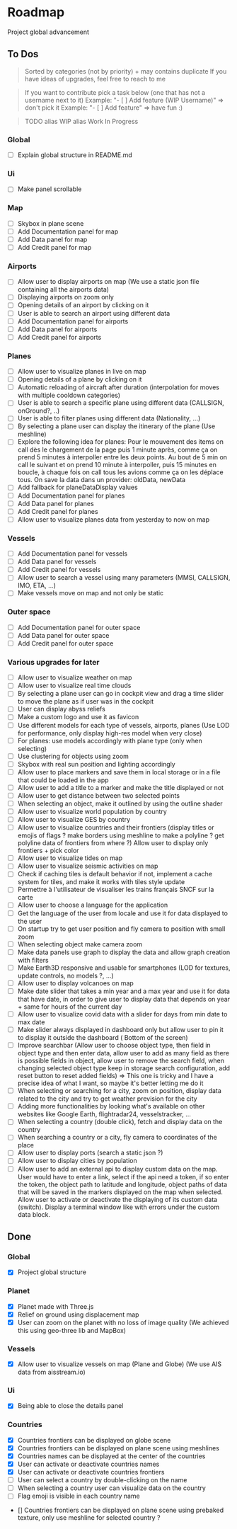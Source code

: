 # Roadmap

Project global advancement

## To Dos

> Sorted by categories (not by priority) + may contains duplicate
> If you have ideas of upgrades, feel free to reach to me

> If you want to contribute pick a task below (one that has not a username next to it)
> Example: "- [ ] Add feature (WIP Username)" => don't pick it
> Example: "- [ ] Add feature" => have fun :)

> TODO alias WIP alias Work In Progress

### Global

- [ ] Explain global structure in README.md

### Ui

- [ ] Make panel scrollable

### Map

- [ ] Skybox in plane scene
- [ ] Add Documentation panel for map
- [ ] Add Data panel for map
- [ ] Add Credit panel for map

### Airports

- [ ] Allow user to display airports on map (We use a static json file containing all the airports data)
- [ ] Displaying airports on zoom only
- [ ] Opening details of an airport by clicking on it
- [ ] User is able to search an airport using different data
- [ ] Add Documentation panel for airports
- [ ] Add Data panel for airports
- [ ] Add Credit panel for airports

### Planes

- [ ] Allow user to visualize planes in live on map
- [ ] Opening details of a plane by clicking on it
- [ ] Automatic reloading of aircraft after duration (interpolation for moves with multiple cooldown categories)
- [ ] User is able to search a specific plane using different data (CALLSIGN, onGround?, ..)
- [ ] User is able to filter planes using different data (Nationality, ...)
- [ ] By selecting a plane user can display the itinerary of the plane (Use meshline)
- [ ] Explore the following idea for planes: Pour le mouvement des items on call dès le chargement de la page puis 1
  minute après, comme ça on prend 5 minutes à interpoller entre les deux points. Au bout de 5 min on call le suivant et
  on prend 10 minute à interpoller, puis 15 minutes en boucle, à chaque fois on call tous les avions comme ça on les
  déplace tous. On save la data dans un provider: oldData, newData
- [ ] Add fallback for planeDataDisplay values
- [ ] Add Documentation panel for planes
- [ ] Add Data panel for planes
- [ ] Add Credit panel for planes
- [ ] Allow user to visualize planes data from yesterday to now on map

### Vessels

- [ ] Add Documentation panel for vessels
- [ ] Add Data panel for vessels
- [ ] Add Credit panel for vessels
- [ ] Allow user to search a vessel using many parameters (MMSI, CALLSIGN, IMO, ETA, ...)
- [ ] Make vessels move on map and not only be static

### Outer space

- [ ] Add Documentation panel for outer space
- [ ] Add Data panel for outer space
- [ ] Add Credit panel for outer space

### Various upgrades for later

- [ ] Allow user to visualize weather on map
- [ ] Allow user to visualize real time clouds
- [ ] By selecting a plane user can go in cockpit view and drag a time slider to move the plane as if user was in the
  cockpit
- [ ] User can display abyss reliefs
- [ ] Make a custom logo and use it as favicon
- [ ] Use different models for each type of vessels, airports, planes (Use LOD for performance, only display high-res
  model when very close)
- [ ] For planes: use models accordingly with plane type (only when selecting)
- [ ] Use clustering for objects using zoom
- [ ] Skybox with real sun position and lighting accordingly
- [ ] Allow user to place markers and save them in local storage or in a file that could be loaded in the app
- [ ] Allow user to add a title to a marker and make the title displayed or not
- [ ] Allow user to get distance between two selected points
- [ ] When selecting an object, make it outlined by using the outline shader
- [ ] Allow user to visualize world population by country
- [ ] Allow user to visualize GES by country
- [ ] Allow user to visualize countries and their frontiers (display titles or emojis of flags ? make borders using
  meshline to make a polyline ? get polyline data of frontiers from where ?) Allow user to display only frontiers + pick
  color
- [ ] Allow user to visualize tides on map
- [ ] Allow user to visualize seismic activities on map
- [ ] Check if caching tiles is default behavior if not, implement a cache system for tiles, and make it works with
  tiles style update
- [ ] Permettre à l'utilisateur de visualiser les trains français SNCF sur la carte
- [ ] Allow user to choose a language for the application
- [ ] Get the language of the user from locale and use it for data displayed to the user
- [ ] On startup try to get user position and fly camera to position with small zoom
- [ ] When selecting object make camera zoom
- [ ] Make data panels use graph to display the data and allow graph creation with filters
- [ ] Make Earth3D responsive and usable for smartphones (LOD for textures, update controls, no models ?, ...)
- [ ] Allow user to display volcanoes on map
- [ ] Make date slider that takes a min year and a max year and use it for data that have date, in order to give user to
  display data that depends on year + same for hours of the current day
- [ ] Allow user to visualize covid data with a slider for days from min date to max date
- [ ] Make slider always displayed in dashboard only but allow user to pin it to display it outside the dashboard (
  Bottom of the screen)
- [ ] Improve searchbar (Allow user to choose object type, then field in object type and then enter data, allow user to
  add as many field as there is possible fields in object, allow user to remove the search field, when changing selected
  object type keep in storage search configuration, add reset button to reset added fields) => This one is tricky and I
  have a precise idea of what I want, so maybe it's better letting me do it
- [ ] When selecting or searching for a city, zoom on position, display data related to the city and try to get weather
  prevision for the city
- [ ] Adding more functionalities by looking what's available on other websites like Google Earth, flightradar24,
  vesselstracker, ...
- [ ] When selecting a country (double click), fetch and display data on the country
- [ ] When searching a country or a city, fly camera to coordinates of the place
- [ ] Allow user to display ports (search a static json ?)
- [ ] Allow user to display cities by population
- [ ] Allow user to add an external api to display custom data on the map. User would have to enter a link, select if
  the api need a token, if so enter the token, the object path to latitude and longitude, object paths of data that will
  be saved in the markers displayed on the map when selected. Allow user to activate or deactivate the displaying of its
  custom data (switch). Display a terminal window like with errors under the custom data block.

## Done

### Global

- [x] Project global structure

### Planet

- [x] Planet made with Three.js
- [x] Relief on ground using displacement map
- [x] User can zoom on the planet with no loss of image quality (We achieved this using geo-three lib and MapBox)

### Vessels

- [x] Allow user to visualize vessels on map (Plane and Globe) (We use AIS data from aisstream.io)

### Ui

- [x] Being able to close the details panel

### Countries

- [x] Countries frontiers can be displayed on globe scene
- [x] Countries frontiers can be displayed on plane scene using meshlines
- [x] Countries names can be displayed at the center of the countries
- [x] User can activate or deactivate countries names
- [x] User can activate or deactivate countries frontiers
- [ ] User can select a country by double-clicking on the name
- [ ] When selecting a country user can visualize data on the country
- [ ] Flag emoji is visible in each country name
- [] Countries frontiers can be displayed on plane scene using prebaked texture, only use meshline for selected
  country ?